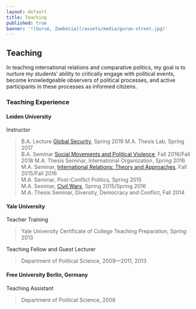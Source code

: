 ```yaml
---
layout: default
title: Teaching
published: true
banner: '![Gurué, Zambézia](/assets/media/gurue-street.jpg)'
---
```




## Teaching

In teaching international relations and comparative politics, my goal is to nurture my students’ ability to critically engage with political events, become knowledgeable observers of political processes, and active participants in these processes as informed citizens.

### Teaching Experience

#### Leiden University

Instructor   

> B.A. Lecture [Global Security](https://www.dropbox.com/s/cjxl442167ars4k/Jentzsch_2019_Syllabus-Global%20Security.pdf?dl=0 "Global Security"), Spring 2019
> M.A. Thesis Lab, Spring 2017  
> B.A. Seminar [Social Movements and Political Violence](https://www.dropbox.com/s/0e8eg3uf2e4o8ss/Jentzsch_Syllabus_Social%20Movements%20and%20Political%20Violence_2018.pdf?dl=0 "SMPV"), Fall 2016/Fall 2018 
> M.A. Thesis Seminar, International Organization, Spring 2016     
> M.A. Seminar, [International Relations: Theory and Approaches](https://www.dropbox.com/s/419bvwkl1p98d1g/Jentzsch_Syllabus_IR%20Theories%20and%20Approaches_2016.pdf?dl=0 "IR"), Fall 2015/Fall 2016   
> M.A. Seminar, Post-Conflict Politics, Spring 2015   
> M.A. Seminar, [Civil Wars](https://www.dropbox.com/s/zoj1yrh2iyfz72o/Jentzsch_Syllabus_Civil%20Wars_2016.pdf?dl=0 "Civil Wars"), Spring 2015/Spring 2016   
> M.A. Thesis Seminar, Diversity, Democracy and Conflict, Fall 2014   

#### Yale University

Teacher Training    

> Yale University Certificate of College Teaching Preparation, Spring 2013   

Teaching Fellow and Guest Lecturer    

> Department of Political Science, 2009—2011, 2013    

#### Free University Berlin, Germany

Teaching Assistant    

> Department of Political Science, 2006
